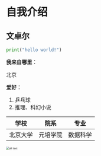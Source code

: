# 自我介绍
## 文卓尔

```python
print("hello world!")
```

**我来自哪里**：

北京

**爱好**：

1. 乒乓球
2. 推理、科幻小说

| 学校     | 院系     | 专业     |
| -------- | -------- | -------- |
| 北京大学 | 元培学院 | 数据科学 |

<img src="C:\Users\user\Pictures\1.jpg" alt="alt text" style="zoom:50%;" />